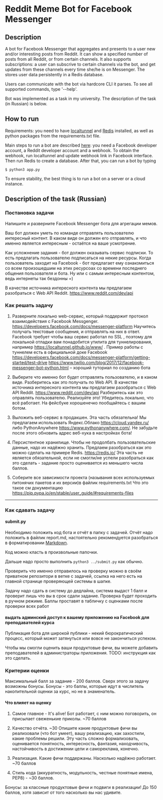 # Reddit Meme Bot for Facebook Messenger

## Description

A bot for Facebook Messenger that aggregates and presents to a user new and/or interesting posts from Reddit. It can show a specified number of posts from all Reddit, or from certain channels. It also supports subscriptions: a user can subscrive to certain channels via the bot, and get updates from these channels every time she/he is on Messenger. The stores user data persistently in a Redis database.

Users can communicate with the bot via hardcore CLI it parses. To see all supported commands, type '--help'.

Bot was implemented as a task in my university. The description of the task (in Russian) is below.

## How to run

Requirements: you need to have [localtunnel](https://github.com/localtunnel/localtunnel) and [Redis](https://redis.io/) installed, as well as python packages from the requirements.txt file.

Main steps to run a bot are described [here](https://www.twilio.com/blog/2017/12/facebook-messenger-bot-python.html): you need a Facebook developer account, a Reddit developer account and a webhook. To obtain the webhook, run localtunnel and update webhook link in Facebook interface. Then run Redis to create a database. After that, you can run a bot by typing

```$ python3 app.py```

To ensure stability, the best thing is to run a bot on a server or a cloud instance.

## Description of the task (Russian)

### Постановка задачи
Напишите и разверните Faсebook Messenger бота для агрегации мемов.

Ваш бот должен уметь по команде отправлять пользователю интересный контент. 
В каком виде он должен его отправлять, и что именно является интересным - остаётся на ваше усмотрение.

Как усложнение задания - бот должен оказывать сервис подписки.
То есть предлагать пользователю подписаться на некие ресурсы. 
Когда пользователь заходит на Facebook - бот предлагает ему ознакомиться со всем произошедшим на этих ресурсоах со времени последнего общения пользователя и бота.
Ну или с самым интересным контентом, ведь интернеты так бездонны =)


В качестве источника интересного контента мы предлагаем разобраться с Web API Reddit.
https://www.reddit.com/dev/api


### Как решать задачу
1. Разверните локально web-сервис, который поддержит протокол взаимодействия с Facebook Messgenger.
https://developers.facebook.com/docs/messenger-platform
Научитесь получать текстовые сообщения, и отправлять на них в ответ.
Facebook требует чтобы ваш сервис работал по SSL , 
поэтому для локальной отладки вам понадобится утилита для туннелирования, например https://localtunnel.github.io/www/ .
Пример работы с туннелем есть в официальной доке Facebook https://developers.facebook.com/docs/messenger-platform/getting-started/test-drive
https://www.twilio.com/blog/2017/12/facebook-messenger-bot-python.html – хороший туториал по созданию бота

2. Выберите что именно бот будет отправлять пользователю, и в каком виде.
Разберитесь как это получать по Web API.
В качестве источника интересного контента мы предлагаем разобраться с Web API Reddit.
https://www.reddit.com/dev/api
Разберитесь как это оправлять пользователю.
Реализуйте это! Убедитесь локально, что всё работает. На фейсбуке хорошенечко пообщайтесь с вашим ботом.

3. Выложить веб-сервис в продакшен.
Эта часть обязательна!
Мы предлагаем использовать Яндекс.Облако https://cloud.yandex.ru/
либо PythonAnywhere https://www.pythonanywhere.com/.
Не забудьте после этого обновить адрес веб-хука в настройках бота!

4. Персистентное хранилище.
Чтобы не продолбать пользовательские данные, надо их надёжно хранить.
Предлаем разобраться как это можно сделать на примере Redis.
https://redis.io/
Эта часть не является обязательной, если не смогли/не успели разобраться как это сделать - 
задание просто оценивается из меньшего числа баллов.

5. Соберите все зависимости проекта (называния всех используемых питонячих пакетов и их версии)в файлик requirements.txt
Что это такое см документацию https://pip.pypa.io/en/stable/user_guide/#requirements-files


----
### Как сдавать задачу
#### submit.py
Необходимо положить код бота и отчёт в папку с задачей.
Отчёт надо положить в файлик report.md, настоятельно рекомендуется разобраться в форматировании 
[Markdown](https://github.com/adam-p/markdown-here/wiki/Markdown-Cheatsheet).

Код можно класть в произвольные папочки.

Дальше надо просто выполнить `python3 ../submit.py` как обычно.

Проверить что именно отправилось на проверку можно в своём приватном репозитори в ветке с задачей, 
ссылка на него есть на главной странице проверяющей системы в шапке.

Задачу надо сдать в систему до дедлайна, система выдаст 1 балл и проверит лишь что вы в срок сдали задание.
Проверка будет проходить в ручном режиме. Баллы проставят в табличку с оценками после проверки всех работ

#### выдать админский доступ к вашему приложению на Facebook для преподавателей курса
Публикация бота для широкой публики - некий бюрократический процесс, 
который может затянуться или вовсе не закончиться успехом. 

Чтобы мы смогли оценить ваши продуктовые фичи, вы можете добавить преподавателей в администраторы приложения.
TODO: инструкция как это сделать.

### Критерии оценки
Максимальный балл за задание - 200 баллов.
Сверх этого за задачу возможны бонусы. 
Бонусы - это баллы, которые идут в числитель накопительной оценки за курс, но не в знаменатель.


#### Что влияет на оценку
1. Самое главное - It's alive! Бот работает, с ним можно поговорить, он присылает свеженькие приколы. 
~70 баллов

2.  Качество отчёта. ~30 
Опишите какие продуктовые фичи вы реализовали (что бот умеет), вашу реализацию, как захостили, какие проблемы решили.
Эту часть сложно формализовать, оценивается понятность, интересность, фантазия, находчивость,
настойчивость в достижении цели и самореклама, конечно.

3. Реализация. Какие фичи поддержаны. Насколько надёжно работает.  ~70 баллов

4. Cтиль кода (аккуратность, модульность, честные понятные имена, PEP8) - ~30 баллов.



Бонусы: за классные продуктовые фичи и подвиги в реализации!
До 150 баллов, хотя зависит от того насколько вы нас удивите.

